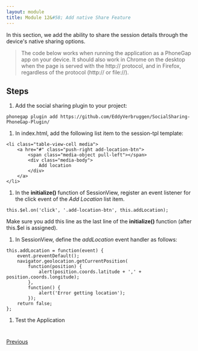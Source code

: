 ```yaml
---
layout: module
title: Module 12&#58; Add native Share Feature
---
```

In this section, we add the ability to share the session details through the device's native sharing options. 

> The code below works when running the application as a PhoneGap app on your device. It should also work in Chrome on the desktop when the page is served with the http:// protocol, and in Firefox, regardless of the protocol (http:// or file://).


## Steps

1. Add the social sharing plugin to your project:

  ```
  phonegap plugin add https://github.com/EddyVerbruggen/SocialSharing-PhoneGap-Plugin/

  ```

1. In index.html, add the following list item to the session-tpl template:

  ```
  <li class="table-view-cell media">
      <a hre="#" class="push-right add-location-btn">
          <span class="media-object pull-left"></span>
          <div class="media-body">
              Add location
          </div>
      </a>
  </li>
  ```

1. In the **initialize()** function of SessionView, register an event listener for the click event of the *Add Location* list item.

  ```
  this.$el.on('click', '.add-location-btn', this.addLocation);
  ```

  Make sure you add this line as the last line of the **initialize()** function (after this.$el is assigned).

1. In SessionView, define the *addLocation* event handler as follows:

  ```
  this.addLocation = function(event) {
      event.preventDefault();
      navigator.geolocation.getCurrentPosition(
          function(position) {
              alert(position.coords.latitude + ',' + position.coords.longitude);
          },
          function() {
              alert('Error getting location');
          });
      return false;
  };
  ```

1. Test the Application


<div class="row" style="margin-top:40px;">
<div class="col-sm-12">
<a href="add-to-calendar.html" class="btn btn-default"><i class="glyphicon glyphicon-chevron-left"></i> 
Previous</a>
<!--<a href="contacts-api.html" class="btn btn-default pull-right">Next <i class="glyphicon 
glyphicon-chevron-right"></i></a>-->
</div>
</div>



